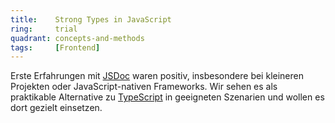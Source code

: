 ```yaml
---
title:    Strong Types in JavaScript
ring:     trial
quadrant: concepts-and-methods
tags:     [Frontend]
---
```


Erste Erfahrungen mit [JSDoc][jsdoc] waren positiv, insbesondere bei kleineren Projekten oder JavaScript-nativen Frameworks. Wir sehen es als praktikable Alternative zu [TypeScript][typescript] in geeigneten Szenarien und wollen es dort gezielt einsetzen.

[jsdoc]: https://jsdoc.app/
[typescript]: https://www.typescriptlang.org/